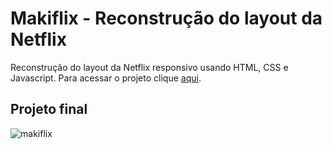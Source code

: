 # Makiflix - Reconstrução do layout da Netflix
Reconstrução do layout da Netflix responsivo usando HTML, CSS e Javascript. Para acessar o projeto clique [aqui](https://fernandamakihirose.github.io/makiflix/).

## Projeto final
![makiflix](https://user-images.githubusercontent.com/72028645/129483169-baa4dcaf-95fa-4423-b654-3233f188e537.png)
